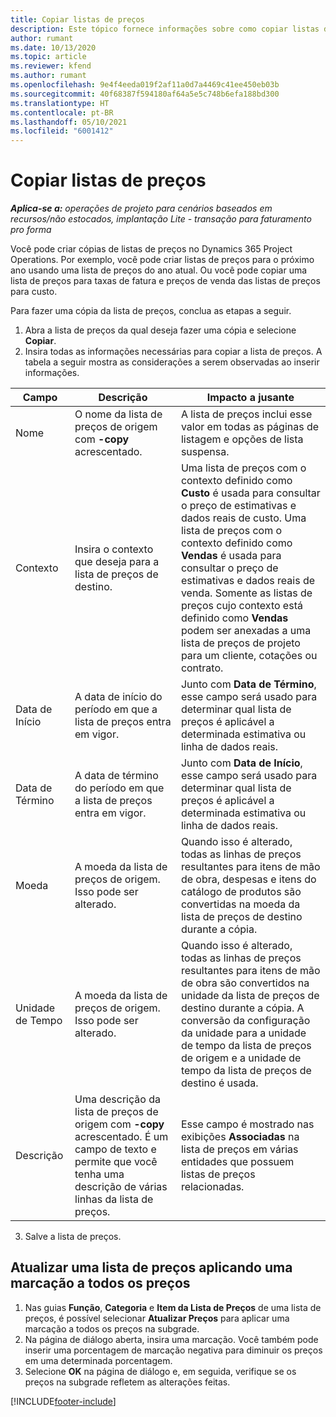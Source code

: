 ```yaml
---
title: Copiar listas de preços
description: Este tópico fornece informações sobre como copiar listas de preços no Project Operations.
author: rumant
ms.date: 10/13/2020
ms.topic: article
ms.reviewer: kfend
ms.author: rumant
ms.openlocfilehash: 9e4f4eeda019f2af11a0d7a4469c41ee450eb03b
ms.sourcegitcommit: 40f68387f594180af64a5e5c748b6efa188bd300
ms.translationtype: HT
ms.contentlocale: pt-BR
ms.lasthandoff: 05/10/2021
ms.locfileid: "6001412"
---
```

# <a name="copy-price-lists"></a>Copiar listas de preços

_**Aplica-se a:** operações de projeto para cenários baseados em recursos/não estocados, implantação Lite - transação para faturamento pro forma_

Você pode criar cópias de listas de preços no Dynamics 365 Project Operations. Por exemplo, você pode criar listas de preços para o próximo ano usando uma lista de preços do ano atual.  Ou você pode copiar uma lista de preços para taxas de fatura e preços de venda das listas de preços para custo. 

Para fazer uma cópia da lista de preços, conclua as etapas a seguir.

1. Abra a lista de preços da qual deseja fazer uma cópia e selecione **Copiar**.
2. Insira todas as informações necessárias para copiar a lista de preços. A tabela a seguir mostra as considerações a serem observadas ao inserir informações.

| Campo | Descrição | Impacto a jusante |
| --- | --- | --- |
| Nome | O nome da lista de preços de origem com **-copy** acrescentado. | A lista de preços inclui esse valor em todas as páginas de listagem e opções de lista suspensa. |
| Contexto | Insira o contexto que deseja para a lista de preços de destino. | Uma lista de preços com o contexto definido como **Custo** é usada para consultar o preço de estimativas e dados reais de custo. Uma lista de preços com o contexto definido como **Vendas** é usada para consultar o preço de estimativas e dados reais de venda. Somente as listas de preços cujo contexto está definido como **Vendas** podem ser anexadas a uma lista de preços de projeto para um cliente, cotações ou contrato. |
| Data de Início | A data de início do período em que a lista de preços entra em vigor. | Junto com **Data de Término**, esse campo será usado para determinar qual lista de preços é aplicável a determinada estimativa ou linha de dados reais. |
| Data de Término | A data de término do período em que a lista de preços entra em vigor. | Junto com **Data de Início**, esse campo será usado para determinar qual lista de preços é aplicável a determinada estimativa ou linha de dados reais. |
| Moeda | A moeda da lista de preços de origem. Isso pode ser alterado. | Quando isso é alterado, todas as linhas de preços resultantes para itens de mão de obra, despesas e itens do catálogo de produtos são convertidas na moeda da lista de preços de destino durante a cópia. |
| Unidade de Tempo | A moeda da lista de preços de origem. Isso pode ser alterado. | Quando isso é alterado, todas as linhas de preços resultantes para itens de mão de obra são convertidos na unidade da lista de preços de destino durante a cópia. A conversão da configuração da unidade para a unidade de tempo da lista de preços de origem e a unidade de tempo da lista de preços de destino é usada. |
| Descrição | Uma descrição da lista de preços de origem com **-copy** acrescentado. É um campo de texto e permite que você tenha uma descrição de várias linhas da lista de preços. | Esse campo é mostrado nas exibições **Associadas** na lista de preços em várias entidades que possuem listas de preços relacionadas. |

3. Salve a lista de preços. 

## <a name="update-a-price-list-by-applying-a-mark-up-to-all-the-prices"></a>Atualizar uma lista de preços aplicando uma marcação a todos os preços

1. Nas guias **Função**, **Categoria** e **Item da Lista de Preços** de uma lista de preços, é possível selecionar **Atualizar Preços** para aplicar uma marcação a todos os preços na subgrade. 
2. Na página de diálogo aberta, insira uma marcação. Você também pode inserir uma porcentagem de marcação negativa para diminuir os preços em uma determinada porcentagem. 
3. Selecione **OK** na página de diálogo e, em seguida, verifique se os preços na subgrade refletem as alterações feitas.


[!INCLUDE[footer-include](../includes/footer-banner.md)]